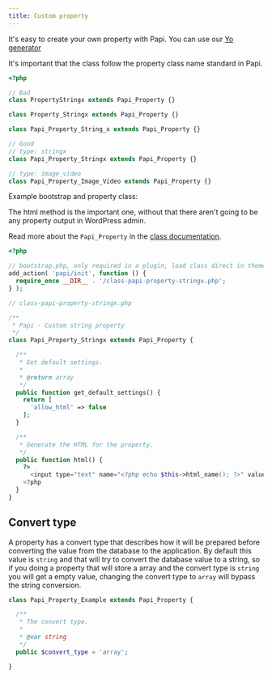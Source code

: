 ```yaml
---
title: Custom property
---
```


It's easy to create your own property with Papi. You can use our [Yo generator](http://github.com/wp-papi/generator-property)

It's important that the class follow the property class name standard in Papi.

```php
<?php

// Bad
class PropertyStringx extends Papi_Property {}

class Property_Stringx extends Papi_Property {}

class Papi_Property_String_x extends Papi_Property {}

// Good
// type: stringx
class Papi_Property_Stringx extends Papi_Property {}

// type: image_video
class Papi_Property_Image_Video extends Papi_Property {}
```

Example bootstrap and property class:

The html method is the important one, without that there aren't going to be any property output in WordPress admin.

Read more about the `Papi_Property` in the [class documentation](apigen/class-Papi_Property.html).

```php
<?php

// bootstrap.php, only required in a plugin, load class direct in theme.
add_action( 'papi/init', function () {
  require_once __DIR__ . '/class-papi-property-stringx.php';
} );

// class-papi-property-stringx.php

/**
 * Papi - Custom string property
 */
class Papi_Property_Stringx extends Papi_Property {

  /**
   * Get default settings.
   *
   * @return array
   */
  public function get_default_settings() {
    return [
      'allow_html' => false
    ];
  }

  /**
   * Generate the HTML for the property.
   */
  public function html() {
    ?>
      <input type="text" name="<?php echo $this->html_name(); ?>" value="<?php echo $this->get_value(); ?>" />
    <?php
  }
}
```

## Convert type

A property has a convert type that describes how it will be prepared before converting the value from the database to the application. By default this value is `string` and that will try to convert the database value to a string, so if you doing a property that will store a array and the convert type is `string` you will get a empty value, changing the convert type to `array` will bypass the string conversion.

```php
class Papi_Property_Example extends Papi_Property {

  /**
   * The convert type.
   *
   * @var string
   */
  public $convert_type = 'array';

}
```
